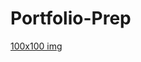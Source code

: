 # Portfolio-Prep
[100x100 img](https://drive.google.com/file/d/1_k1iqY9B4qCeveDaz5bkrsUHYCUKmX0V/view?usp=sharing)
